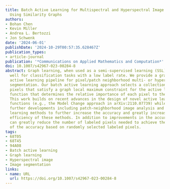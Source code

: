 ```yaml
---
title: Batch Active Learning for Multispectral and Hyperspectral Image Segmentation
  Using Similarity Graphs
authors:
- Bohan Chen
- Kevin Miller
- Andrea L. Bertozzi
- Jon Schwenk
date: '2024-06-01'
publishDate: '2024-10-29T00:57:35.628467Z'
publication_types:
- article-journal
publication: '*Communications on Applied Mathematics and Computation*'
doi: 10.1007/s42967-023-00284-8
abstract: Graph learning, when used as a semi-supervised learning (SSL) method, performs
  well for classification tasks with a low label rate. We provide a graph-based batch
  active learning pipeline for pixel/patch neighborhood multi- or hyperspectral image
  segmentation. Our batch active learning approach selects a collection of unlabeled
  pixels that satisfy a graph local maximum constraint for the active learning acquisition
  function that determines the relative importance of each pixel to the classification.
  This work builds on recent advances in the design of novel active learning acquisition
  functions (e.g., the Model Change approach in arXiv:2110.07739) while adding important
  further developments including patch-neighborhood image analysis and batch active
  learning methods to further increase the accuracy and greatly increase the computational
  efficiency of these methods. In addition to improvements in the accuracy, our approach
  can greatly reduce the number of labeled pixels needed to achieve the same level
  of the accuracy based on randomly selected labeled pixels.
tags:
- 68T05
- 68T45
- 94A08
- Batch active learning
- Graph learning
- Hyperspectral image
- Image segmentation
links:
- name: URL
  url: https://doi.org/10.1007/s42967-023-00284-8
---
```

